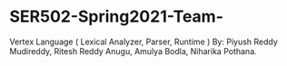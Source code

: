 # SER502-Spring2021-Team-
Vertex Language ( Lexical Analyzer, Parser, Runtime ) By: Piyush Reddy Mudireddy, Ritesh Reddy Anugu, Amulya Bodla, Niharika Pothana.
